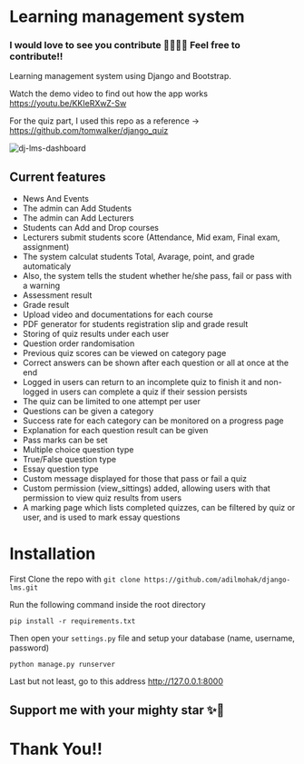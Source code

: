 # Learning management system

### I would love to see you contribute 👩‍💻👩‍💻 Feel free to contribute!!

Learning management system using Django and Bootstrap. 

Watch the demo video to find out how the app works https://youtu.be/KKIeRXwZ-Sw

For the quiz part, I used this repo as a reference -> https://github.com/tomwalker/django_quiz

![dj-lms-dashboard](https://user-images.githubusercontent.com/60693922/212262964-5b5f2cb9-59b6-4be8-bf29-63a5265a7a9e.png)

Current features
----------------
* News And Events
* The admin can Add Students
* The admin can Add Lecturers
* Students can Add and Drop courses
* Lecturers submit students score (Attendance, Mid exam, Final exam, assignment)
* The system calculat students Total, Avarage, point, and grade automaticaly
* Also, the system tells the student whether he/she pass, fail or pass with a warning
* Assessment result
* Grade result
* Upload video and documentations for each course
* PDF generator for students registration slip and grade result
* Storing of quiz results under each user
* Question order randomisation
* Previous quiz scores can be viewed on category page
* Correct answers can be shown after each question or all at once at the end
* Logged in users can return to an incomplete quiz to finish it and non-logged in users can complete a quiz if their session persists
* The quiz can be limited to one attempt per user
* Questions can be given a category
* Success rate for each category can be monitored on a progress page
* Explanation for each question result can be given
* Pass marks can be set
* Multiple choice question type
* True/False question type
* Essay question type
* Custom message displayed for those that pass or fail a quiz
* Custom permission (view_sittings) added, allowing users with that permission to view quiz results from users
* A marking page which lists completed quizzes, can be filtered by quiz or user, and is used to mark essay questions

# Installation

First Clone the repo with `git clone https://github.com/adilmohak/django-lms.git`

Run the following command inside the root directory

`pip install -r requirements.txt`

Then open your `settings.py` file and setup your database (name, username, password)

`python manage.py runserver`

Last but not least, go to this address http://127.0.0.1:8000

## Support me with your mighty star ✨🤩
# Thank You!!
